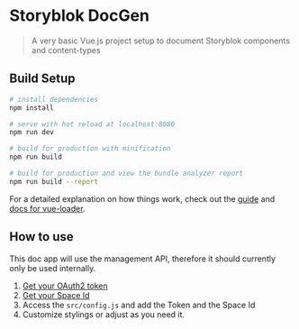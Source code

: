 # Storyblok DocGen

> A very basic Vue.js project setup to document Storyblok components and content-types

## Build Setup

``` bash
# install dependencies
npm install

# serve with hot reload at localhost:8080
npm run dev

# build for production with minification
npm run build

# build for production and view the bundle analyzer report
npm run build --report
```

For a detailed explanation on how things work, check out the [guide](http://vuejs-templates.github.io/webpack/) and [docs for vue-loader](http://vuejs.github.io/vue-loader).

## How to use

This doc app will use the management API, therefore it should currently only be used internally.

1. [Get your OAuth2 token](https://www.storyblok.com/docs/management-api/authentication)
2. [Get your Space Id](https://www.storyblok.com/docs/terminology/space) 
3. Access the `src/config.js` and add the Token and the Space Id
4. Customize stylings or adjust as you need it.